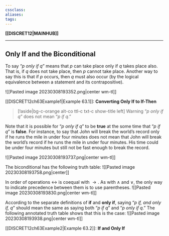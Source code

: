 ```yaml
---
cssclass:
aliases:
tags:
---
```

**[[DISCRET12|MAINHUB]]**

---
## Only If and the Biconditional
To say “*$p$ only if $q$*” means that $p$ can take place only if $q$ takes place also. That is, if $q$ does not take place, then $p$ cannot take place. Another way to say this is that if $p$ occurs, then $q$ must also occur (by the logical equivalence between a statement and its contrapositive).

![[Pasted image 20230308193352.png|center wm-tl]]

[[DISCRET12ch63Example1|Example 63.1]]: **Converting Only If to If-Then**

>[!aside|bg-c-orange alt-co ttl-c txt-c show-title left] Warning
> “*$p$ only if $q$*” does not mean “*$p$ if $q$*.”

Note that it is possible for “*$p$ only if $q$*” to be **true** at the some time that “*$p$ if $q$*” is **false**. For instance, to say that John will break the world’s record only if he runs the mile in under four minutes does not mean that John will break the world’s record if he runs the mile in under four minutes. His time could be under four minutes but still not be fast enough to break the record.

![[Pasted image 20230308193737.png|center wm-tl]]

The biconditional has the following truth table:
![[Pasted image 20230308193758.png|center]]

In order of operations $↔$ is coequal with $→.$ As with $∧$ and $∨,$ the only way to indicate precedence between them is to use parentheses.
![[Pasted image 20230308193830.png|center wm-tl]]

According to the separate definitions of **if** and **only if**, saying “*$p$ if, and only if, $q$*” should mean the same as saying both “*$p$ if $q$*” and “*$p$ only if $q$*.” The following annotated truth table shows that this is the case:
![[Pasted image 20230308193938.png|center wm-tl]]

[[DISCRET12ch63Example2|Example 63.2]]: **If and Only If**